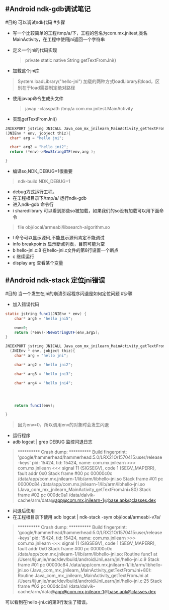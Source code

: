 #Android ndk-gdb调试笔记
---
#目的
可以调试ndk代码
#步骤
- 写一个比较简单的工程/tmp/a/下，工程的包名为com.mx.jnitest,类名MainActivity，在工程中使用jni返回一个字符串
- 定义一个jni的代码实现

  > private static native String getTextFromJni()
-  加载这个jni库

  > System.loadLibrary("hello-jni")
加载的两种方式loadLibrary和load，区别在于load需要制定绝对路径
- 使用javap命令生成头文件

  > javap -classpath /tmp/a com.mx.jnitest.MainActivity 
-  实现getTextFromJni()

  ```java
JNIEXPORT jstring JNICALL Java_com_mx_jnilearn_MainActivity_getTextFromJni
  (JNIEnv * env, jobject thiz){
    char* arg = "hello jni";

    char* arg2 = "hello jni2";
    return (*env)->NewStringUTF(env,arg );

}
```
- 编译so,NDK_DEBUG=1很重要

 >ndk-build NDK_DEBUG=1

- debug方式运行工程。
- 在工程根目录下/tmp/a/ 运行ndk-gdb
- 进入ndk-gdb 命令行
- i sharedlibrary 可以看到那些so被加载，如果我们的so没有加载可以用下面命令

 >file obj/local/armeabi/libsearch-algorithm.so

- l 命令可以显示源码,不能显示源码肯定不能调试
- info breakpoints 显示断点列表，目前可能为空
- b hello-jni.c:8 在hello-jni.c文件的第8行设置一个断点
- c 继续运行
- display arg 查看某个变量



#Android ndk-stack 定位jni错误
---

#目的
当一个发生在jni的崩溃引起程序闪退是如何定位问题
#步骤
- 加入错误代码

``` java
static jstring func1(JNIEnv * env) {
    char* arg5 = "hello jni5";

	env=0;
	return (*env)->NewStringUTF(env,arg5);
}

JNIEXPORT jstring JNICALL Java_com_mx_jnilearn_MainActivity_getTextFromJni
  (JNIEnv * env, jobject thiz){
    char* arg = "hello jni";

    char* arg2 = "hello jni2";

    char* arg3 = "hello jni3";

    char* arg4 = "hello jni4";




    return func1(env);

}
```

 >因为env=0，所以调用env的对象时会发生闪退

- 运行程序
- adb logcat | grep DEBUG 监控闪退日志

 >********** Crash dump: **********
Build fingerprint: 'google/hammerhead/hammerhead:5.0/LRX21O/1570415:user/release-keys'
pid: 15424, tid: 15424, name: com.mx.jnilearn  >>> com.mx.jnilearn <<<
signal 11 (SIGSEGV), code 1 (SEGV_MAPERR), fault addr 0x0
Stack frame #00 pc 00000c0c  /data/app/com.mx.jnilearn-1/lib/arm/libhello-jni.so
Stack frame #01 pc 00000c84  /data/app/com.mx.jnilearn-1/lib/arm/libhello-jni.so (Java_com_mx_jnilearn_MainActivity_getTextFromJni+80)
Stack frame #02 pc 000dc0a1  /data/dalvik-cache/arm/data@app@com.mx.jnilearn-1@base.apk@classes.dex

- 闪退后使用
- 在工程根目录下使用 adb logcat | ndk-stack -sym obj/local/armeabi-v7a/

 >********** Crash dump: **********
Build fingerprint: 'google/hammerhead/hammerhead:5.0/LRX21O/1570415:user/release-keys'
pid: 15424, tid: 15424, name: com.mx.jnilearn  >>> com.mx.jnilearn <<<
signal 11 (SIGSEGV), code 1 (SEGV_MAPERR), fault addr 0x0
Stack frame #00 pc 00000c0c  /data/app/com.mx.jnilearn-1/lib/arm/libhello-jni.so: Routine func1 at /Users/lijunjie/mac/dev/build/android/JniLearn/jni/hello-jni.c:9
Stack frame #01 pc 00000c84  /data/app/com.mx.jnilearn-1/lib/arm/libhello-jni.so (Java_com_mx_jnilearn_MainActivity_getTextFromJni+80): Routine Java_com_mx_jnilearn_MainActivity_getTextFromJni at /Users/lijunjie/mac/dev/build/android/JniLearn/jni/hello-jni.c:25
Stack frame #02 pc 000dc0a1  /data/dalvik-cache/arm/data@app@com.mx.jnilearn-1@base.apk@classes.dex

可以看到在hello-jni.c的第9行发生了错误。


